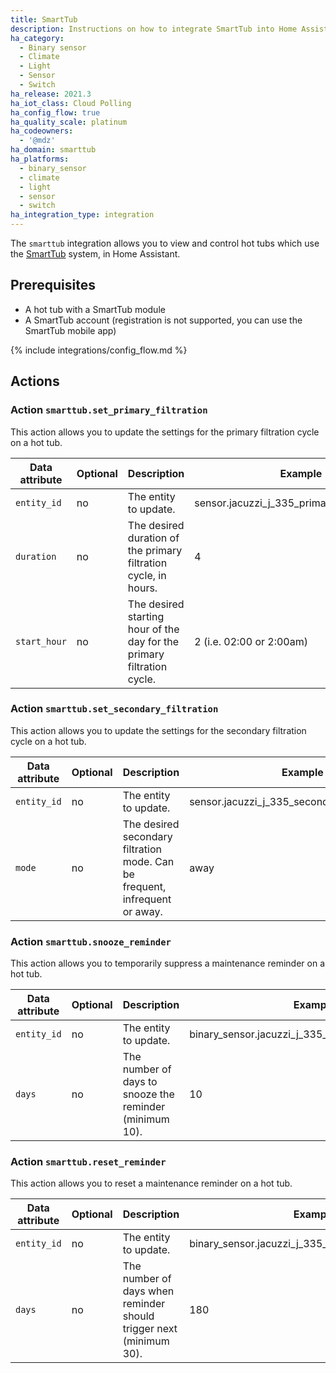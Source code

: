 ```yaml
---
title: SmartTub
description: Instructions on how to integrate SmartTub into Home Assistant.
ha_category:
  - Binary sensor
  - Climate
  - Light
  - Sensor
  - Switch
ha_release: 2021.3
ha_iot_class: Cloud Polling
ha_config_flow: true
ha_quality_scale: platinum
ha_codeowners:
  - '@mdz'
ha_domain: smarttub
ha_platforms:
  - binary_sensor
  - climate
  - light
  - sensor
  - switch
ha_integration_type: integration
---
```


The `smarttub` integration allows you to view and control hot tubs which use the [SmartTub](https://www.jacuzzi.com/en-us/hot-tubs/owners/smarttub-system) system, in Home Assistant.

## Prerequisites

- A hot tub with a SmartTub module
- A SmartTub account (registration is not supported, you can use the SmartTub mobile app)

{% include integrations/config_flow.md %}

## Actions

### Action `smarttub.set_primary_filtration`

This action allows you to update the settings for the primary filtration cycle
on a hot tub.

| Data attribute | Optional | Description | Example |
| ---------------------- | -------- | ----------- | ------- |
| `entity_id` | no | The entity to update. | sensor.jacuzzi_j_335_primary_filtration_cycle
| `duration` | no | The desired duration of the primary filtration cycle, in hours. | 4
| `start_hour` | no | The desired starting hour of the day for the primary filtration cycle. | 2 (i.e. 02:00 or 2:00am)


### Action `smarttub.set_secondary_filtration`

This action allows you to update the settings for the secondary filtration
cycle on a hot tub.

| Data attribute | Optional | Description | Example |
| ---------------------- | -------- | ----------- | ------- |
| `entity_id` | no | The entity to update. | sensor.jacuzzi_j_335_secondary_filtration_cycle
| `mode` | no | The desired secondary filtration mode. Can be frequent, infrequent or away. | away

### Action `smarttub.snooze_reminder`

This action allows you to temporarily suppress a maintenance reminder on a hot tub.

| Data attribute | Optional | Description | Example |
| ---------------------- | -------- | ----------- | ------- |
| `entity_id` | no | The entity to update. | binary_sensor.jacuzzi_j_335_refresh_water_reminder
| `days` | no | The number of days to snooze the reminder (minimum 10). | 10

### Action `smarttub.reset_reminder`

This action allows you to reset a maintenance reminder on a hot tub.

| Data attribute | Optional | Description | Example |
| ---------------------- | -------- | ----------- | ------- |
| `entity_id` | no | The entity to update. | binary_sensor.jacuzzi_j_335_refresh_water_reminder
| `days` | no | The number of days when reminder should trigger next (minimum 30). | 180
